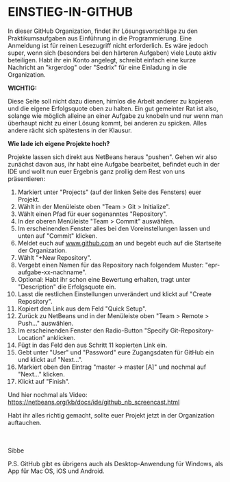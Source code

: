 EINSTIEG-IN-GITHUB
==================

In dieser GitHub Organization, findet ihr Lösungsvorschläge zu den Praktikumsaufgaben aus Einführung in die Programmierung. Eine Anmeldung ist für reinen Lesezugriff nicht erforderlich. Es wäre jedoch super, wenn sich (besonders bei den härteren Aufgaben) viele Leute aktiv beteiligen. Habt ihr ein Konto angelegt, schreibt einfach eine kurze Nachricht an "krgerdog" oder "Sedrix" für eine Einladung in die Organization.

<b>WICHTIG:</b>

Diese Seite soll nicht dazu dienen, hirnlos die Arbeit anderer zu kopieren und die eigene Erfolgsquote oben zu halten. Ein gut gemeinter Rat ist also, solange wie möglich alleine an einer Aufgabe zu knobeln und nur wenn man überhaupt nicht zu einer Lösung kommt, bei anderen zu spicken. Alles andere rächt sich spätestens in der Klausur.


<b>Wie lade ich eigene Projekte hoch?</b>

Projekte lassen sich direkt aus NetBeans heraus "pushen". Gehen wir also zunächst davon aus, ihr habt eine Aufgabe bearbeitet, befindet euch in der IDE und wollt nun euer Ergebnis ganz prollig dem Rest von uns präsentieren:

1. Markiert unter "Projects" (auf der linken Seite des Fensters) euer Projekt.
2. Wählt in der Menüleiste oben "Team > Git > Initialize".
3. Wählt einen Pfad für euer sogenanntes "Repository".
4. In der oberen Menüleiste "Team > Commit" auswählen.
5. Im erscheinenden Fenster alles bei den Voreinstellungen lassen und unten auf "Commit" klicken.
6. Meldet euch auf www.github.com an und begebt euch auf die Startseite der Organization.
7. Wählt "+New Repository".
8. Vergebt einen Namen für das Repository nach folgendem Muster: "epr-aufgabe-xx-nachname".
9. Optional: Habt ihr schon eine Bewertung erhalten, tragt unter "Description" die Erfolgsquote ein.
10. Lasst die restlichen Einstellungen unverändert und klickt auf "Create Repository".
11. Kopiert den Link aus dem Feld "Quick Setup".
12. Zurück zu NetBeans und in der Menüleiste oben "Team > Remote > Push..." auswählen.
13. Im erscheinenden Fenster den Radio-Button "Specify Git-Repository-Location" anklicken.
14. Fügt in das Feld den aus Schritt 11 kopierten Link ein.
15. Gebt unter "User" und "Password" eure Zugangsdaten für GitHub ein und klickt auf "Next...".
16. Markiert oben den Eintrag "master -> master [A]" und nochmal auf "Next..." klicken.
17. Klickt auf "Finish".

Und hier nochmal als Video: https://netbeans.org/kb/docs/ide/github_nb_screencast.html

Habt ihr alles richtig gemacht, sollte euer Projekt jetzt in der Organization auftauchen.

<br></br>
Sibbe

P.S. GitHub gibt es übrigens auch als Desktop-Anwendung für Windows, als App für Mac OS, iOS und Android.
